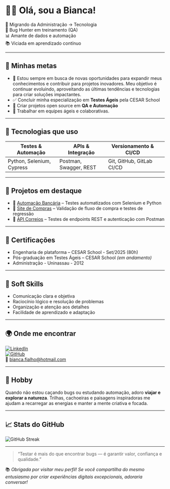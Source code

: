 # 👩‍💻 Olá, sou a Bianca! 

🌱 Migrando da Administração → Tecnologia  
🐞 Bug Hunter em treinamento (QA)  
📊 Amante de dados e automação  
📚 Viciada em aprendizado contínuo  

---

## 🚀 Minhas metas

- 🌟 Estou sempre em busca de novas oportunidades para expandir meus conhecimentos e contribuir para projetos inovadores. Meu objetivo é continuar evoluindo, aproveitando as últimas tendências e tecnologias para criar soluções impactantes. 
- ✅ Concluir minha especialização em **Testes Ágeis** pela CESAR School  
- 🧪 Criar projetos open source em **QA e Automação**  
- 🤝 Trabalhar em equipes ágeis e colaborativas.

---

## 🧰 Tecnologias que uso

| Testes & Automação | APIs & Integração | Versionamento & CI/CD |               |
|--------------------|-------------------|------------------------|--------------|
| Python, Selenium, Cypress | Postman, Swagger, REST | Git, GitHub, GitLab CI/CD | 

---

## 📂 Projetos em destaque

- 🔹 [Automação Bancária](https://gitlab.com/seuprojeto) – Testes automatizados com Selenium e Python  
- 🔹 [Site de Compras](https://gitlab.com/seuprojeto) – Validação de fluxo de compra e testes de regressão  
- 🔹 [API Correios](https://gitlab.com/seuprojeto) – Testes de endpoints REST e autenticação com Postman

---

## 📜 Certificações

- Engenharia de plataforma – CESAR School - Set/2025 (80h)  
- Pós-graduação em Testes Ágeis – CESAR School *(em andamento)*
- Administração - Uninassau - 2012

---

## 💬 Soft Skills

- Comunicação clara e objetiva  
- Raciocínio lógico e resolução de problemas  
- Organização e atenção aos detalhes  
- Facilidade de aprendizado e adaptação

---

## 🌍 Onde me encontrar

[![LinkedIn](https://img.shields.io/badge/-LinkedIn-0A66C2?style=flat&logo=linkedin&logoColor=white)](https://linkedin.com/in/biancafialhoo)  
[![GitHub](https://img.shields.io/badge/-GitHub-181717?style=flat&logo=github&logoColor=white)](https://github.com/biagfialho)  
📧 bianca.fialho@hotmail.com

---

## 🌿 Hobby

Quando não estou caçando bugs ou estudando automação, adoro **viajar e explorar a natureza**. Trilhas, cachoeiras e paisagens inspiradoras me ajudam a recarregar as energias e manter a mente criativa e focada.

---

## 📈 Stats do GitHub

![GitHub Streak](https://streak-stats.demolab.com/?user=biagfialho&theme=dark&hide_border=true)

---

> “Testar é mais do que encontrar bugs — é garantir valor, confiança e qualidade.”

📚 *Obrigada por visitar meu perfil! Se você compartilha do mesmo entusiasmo por criar experiências digitais excepcionais, adoraria conversar!*

